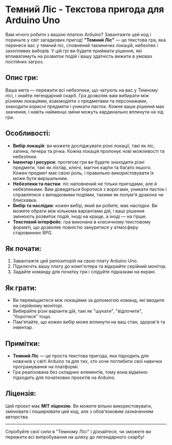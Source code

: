 # Темний Ліс - Текстова пригода для Arduino Uno

Вам нічого робити з вашою платою Arduino? Завантажте цей код і пориньте у світ загадкових пригод! **"Темний Ліс"** — це текстова гра, яка перенесе вас у темний ліс, сповнений таємничих локацій, небезпек і захопливих виборів. У цій грі ви будете приймати рішення, які впливатимуть на розвиток подій і вашу здатність вижити в умовах постійних загроз.

## Опис гри:
Ваша мета — пережити всі небезпеки, що чатують на вас у Темному лісі, і знайти легендарний скарб. Гра дозволяє вам вибирати між різними локаціями, взаємодіяти з предметами та персонажами, знаходити корисні предмети і уникати пасток. Кожне ваше рішення має значення, і навіть найменші зміни можуть кардинально вплинути на хід гри.

## Особливості:
- **Вибір локацій**: ви можете досліджувати різні локації, такі як ліс, хатина, печера та річка. Кожна локація пропонує нові можливості та небезпеки.
- **Інвентар і ресурси**: протягом гри ви будете знаходити різні предмети, такі як ліхтар, ключі, магічні карти та багато іншого. Кожен предмет має свою роль, і правильно використовувати їх може бути вирішальним.
- **Небезпеки та пастки**: ліс наповнений не тільки пригодами, але й небезпеками. Вам доведеться боротися з ворогами, уникати пасток і справлятися з випадковими подіями, такими як полум'я дракона чи блискавка.
- **Вибір та наслідки**: кожен вибір, який ви робите, має наслідки. Ви можете обрати між кількома варіантами дій, і ваші рішення змінюють розвиток подій, іноді на краще, а іноді — на гірше.
- **Текстовий інтерфейс**: гра виконана в класичному текстовому форматі, що дозволяє повністю зануритися у атмосферу старовинних RPG.

## Як почати:
1. Завантажте цей репозиторій на свою плату Arduino Uno.
2. Підключіть вашу плату до комп'ютера та відкрийте серійний монітор.
3. Задайте команду для початку гри і слідуйте підказкам на екрані.

## Як грати:
- Ви переміщаєтеся між локаціями за допомогою команд, які вводите на серійному моніторі.
- Вибирайте різні варіанти дій, такі як "шукати", "відпочити", "боротися" тощо.
- Пам'ятайте, що кожен вибір може вплинути на ваш стан, здоров'я та інвентар.

## Примітки:
- **Темний Ліс** — це проста текстова пригода, яка підходить для новачків у світі Arduino та для тих, хто хоче поглибити свої навички програмування на платформі.
- Гра реалізована без складних елементів, тому вона відмінно підходить для початкових проєктів на Arduino.

## Ліцензія:
Цей проєкт має **MIT ліцензію**. Ви можете вільно використовувати, змінювати і поширювати цей код, але з обов'язковим зазначенням авторства.

---

Спробуйте свої сили в "Темному Лісі" і дізнайтеся, чи зможете ви пережити всі випробування на шляху до легендарного скарбу!
